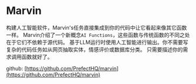 # Marvin

构建人工智能软件，Marvin's任务直接集成到你的代码中让它看起来像其它函数一样。
Marvin介绍了一个新概念`AI Functions`，这些函数与传统函数的不同之处在于它们不依赖于源代码。
基于LLM运行时使用人工智能进行输出。你不需要写复杂的代码任务如从网页抽取实体，情感评价或数据库分类。
只需要描述你的需求调用函数就好了。

github: [https://github.com/PrefectHQ/marvin](https://github.com/PrefectHQ/marvin)